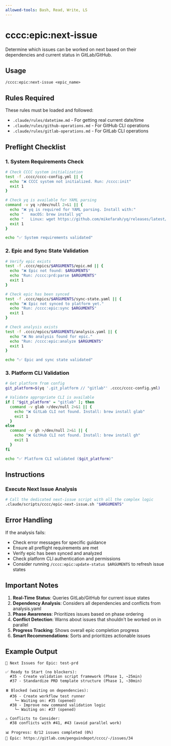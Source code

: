 ```yaml
---
allowed-tools: Bash, Read, Write, LS
---
```


# cccc:epic:next-issue

Determine which issues can be worked on next based on their dependencies and current status in GitLab/GitHub.

## Usage
```
/cccc:epic:next-issue <epic_name>
```

## Rules Required

These rules must be loaded and followed:
- `.claude/rules/datetime.md` - For getting real current date/time
- `.claude/rules/github-operations.md` - For GitHub CLI operations
- `.claude/rules/gitlab-operations.md` - For GitLab CLI operations

## Preflight Checklist

### 1. System Requirements Check
```bash
# Check CCCC system initialization
test -f .cccc/cccc-config.yml || {
  echo "❌ CCCC system not initialized. Run: /cccc:init"
  exit 1
}

# Check yq is available for YAML parsing
command -v yq >/dev/null 2>&1 || {
  echo "❌ yq is required for YAML parsing. Install with:"
  echo "   macOS: brew install yq"
  echo "   Linux: wget https://github.com/mikefarah/yq/releases/latest/download/yq_linux_amd64 -O /usr/bin/yq"
  exit 1
}

echo "✅ System requirements validated"
```

### 2. Epic and Sync State Validation
```bash
# Verify epic exists
test -f .cccc/epics/$ARGUMENTS/epic.md || {
  echo "❌ Epic not found: $ARGUMENTS"
  echo "Run: /cccc:prd:parse $ARGUMENTS"
  exit 1
}

# Check epic has been synced
test -f .cccc/epics/$ARGUMENTS/sync-state.yaml || {
  echo "❌ Epic not synced to platform yet."
  echo "Run: /cccc:epic:sync $ARGUMENTS"
  exit 1
}

# Check analysis exists
test -f .cccc/epics/$ARGUMENTS/analysis.yaml || {
  echo "❌ No analysis found for epic."
  echo "Run: /cccc:epic:analyze $ARGUMENTS"
  exit 1
}

echo "✅ Epic and sync state validated"
```

### 3. Platform CLI Validation
```bash
# Get platform from config
git_platform=$(yq '.git_platform // "gitlab"' .cccc/cccc-config.yml)

# Validate appropriate CLI is available
if [ "$git_platform" = "gitlab" ]; then
  command -v glab >/dev/null 2>&1 || {
    echo "❌ GitLab CLI not found. Install: brew install glab"
    exit 1
  }
else
  command -v gh >/dev/null 2>&1 || {
    echo "❌ GitHub CLI not found. Install: brew install gh"
    exit 1
  }
fi

echo "✅ Platform CLI validated ($git_platform)"
```

## Instructions

### Execute Next Issue Analysis
```bash
# Call the dedicated next-issue script with all the complex logic
.claude/scripts/cccc/epic-next-issue.sh "$ARGUMENTS"
```

## Error Handling

If the analysis fails:
- Check error messages for specific guidance
- Ensure all preflight requirements are met
- Verify epic has been synced and analyzed
- Check platform CLI authentication and permissions
- Consider running `/cccc:epic:update-status $ARGUMENTS` to refresh issue states

## Important Notes

1. **Real-Time Status**: Queries GitLab/GitHub for current issue states
2. **Dependency Analysis**: Considers all dependencies and conflicts from analysis.yaml
3. **Phase Awareness**: Prioritizes issues based on phase ordering
4. **Conflict Detection**: Warns about issues that shouldn't be worked on in parallel
5. **Progress Tracking**: Shows overall epic completion progress
6. **Smart Recommendations**: Sorts and prioritizes actionable issues

## Example Output

```
🎯 Next Issues for Epic: test-prd

✅ Ready to Start (no blockers):
  #35 - Create validation script framework (Phase 1, ~25min)
  #37 - Standardize PRD template structure (Phase 1, ~30min)
  
⏸️ Blocked (waiting on dependencies):
  #36 - Create workflow test runner
    └─ Waiting on: #35 (opened)
  #38 - Improve new command validation logic  
    └─ Waiting on: #37 (opened)
    
⚠️ Conflicts to Consider:
  #38 conflicts with #41, #43 (avoid parallel work)
  
📊 Progress: 0/12 issues completed (0%)
🔗 Epic: https://gitlab.com/penguindepot/cccc/-/issues/34
```